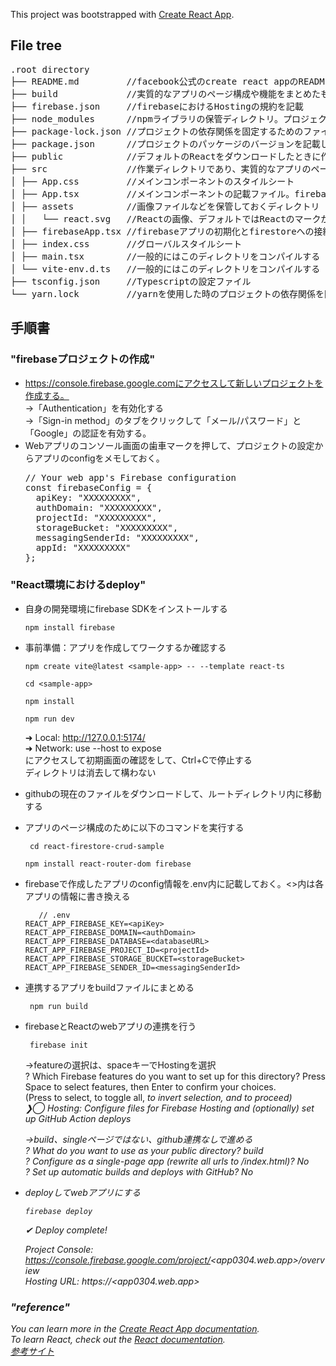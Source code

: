 This project was bootstrapped with [Create React App](https://github.com/facebook/create-react-app).

## File tree

<pre>
.root directory
├── README.md         //facebook公式のcreate react appのREADMEを含む
├── build             //実質的なアプリのページ構成や機能をまとめたもの、本アプリではfirebaseのコンパイル先として使用。reate React Appを使用した場合はBuildが作られる。
├── firebase.json     //firebaseにおけるHostingの規約を記載
├── node_modules      //npmライブラリの保管ディレクトリ。プロジェクトが依存する npmパッケージが格納される
├── package-lock.json //プロジェクトの依存関係を固定するためのファイルでパッケージのバージョンに制限をかける
├── package.json      //プロジェクトのパッケージのバージョンを記載したjsonファイル
├── public            //デフォルトのReactをダウンロードしたときに作られるファイル。一般的にはこのディレクトリをコンパイルする
├── src               //作業ディレクトリであり、実質的なアプリのページ構成や機能をまとめたもの
│ ├── App.css         //メインコンポーネントのスタイルシート
│ ├── App.tsx         //メインコンポーネントの記載ファイル。firebaseとの連携やページ機能について記載されている
│ ├── assets          //画像ファイルなどを保管しておくディレクトリ
│ │   └── react.svg   //Reactの画像、デフォルトではReactのマークが入っている
│ ├── firebaseApp.tsx //firebaseアプリの初期化とfirestoreへの接続を設定。.envからAPI接続の設定ファイルを呼び出す。
│ ├── index.css       //グローバルスタイルシート
│ ├── main.tsx        //一般的にはこのディレクトリをコンパイルする
│ └── vite-env.d.ts   //一般的にはこのディレクトリをコンパイルする
├── tsconfig.json     //Typescriptの設定ファイル
└── yarn.lock         //yarnを使用した時のプロジェクトの依存関係を固定するためのファイル。npmを使用している場合は必須ではない。
</pre>


## 手順書

### "firebaseプロジェクトの作成"
- https://console.firebase.google.comにアクセスして新しいプロジェクトを作成する。  
  →「Authentication」を有効化する<br />
  →「Sign-in method」のタブをクリックして「メール/パスワード」と「Google」の認証を有効する。  
- Webアプリのコンソール画面の歯車マークを押して、プロジェクトの設定からアプリのconfigをメモしておく。
  <pre>
  // Your web app's Firebase configuration  
  const firebaseConfig = {  
    apiKey: "XXXXXXXXX",  
    authDomain: "XXXXXXXXX",  
    projectId: "XXXXXXXXX",  
    storageBucket: "XXXXXXXXX",  
    messagingSenderId: "XXXXXXXXX",  
    appId: "XXXXXXXXX"  
  };
  </pre>
  
### "React環境におけるdeploy"
- 自身の開発環境にfirebase SDKをインストールする

      npm install firebase
- 事前準備：アプリを作成してワークするか確認する
      
      npm create vite@latest <sample-app> -- --template react-ts
  
      cd <sample-app>
  
      npm install
  
      npm run dev  
  ➜  Local:   http://127.0.0.1:5174/  
  ➜  Network: use --host to expose  
  にアクセスして初期画面の確認をして、Ctrl+Cで停止する  
  ディレクトリは消去して構わない  
- githubの現在のファイルをダウンロードして、ルートディレクトリ内に移動する  
- アプリのページ構成のために以下のコマンドを実行する
  
       cd react-firestore-crud-sample
  
      npm install react-router-dom firebase   
- firebaseで作成したアプリのconfig情報を.env内に記載しておく。<>内は各アプリの情報に書き換える

         // .env  
      REACT_APP_FIREBASE_KEY=<apiKey>  
      REACT_APP_FIREBASE_DOMAIN=<authDomain>  
      REACT_APP_FIREBASE_DATABASE=<databaseURL>  
      REACT_APP_FIREBASE_PROJECT_ID=<projectId>  
      REACT_APP_FIREBASE_STORAGE_BUCKET=<storageBucket>  
      REACT_APP_FIREBASE_SENDER_ID=<messagingSenderId>  
-  連携するアプリをbuildファイルにまとめる

        npm run build  
-  firebaseとReactのwebアプリの連携を行う
    
        firebase init  
   →featureの選択は、spaceキーでHostingを選択  
    ? Which Firebase features do you want to set up for this directory? Press Space to select features, then Enter to confirm your choices.  
     (Press <space> to select, <a> to toggle all, <i> to invert selection, and <enter> to proceed)  
    ❯◯ Hosting: Configure files for Firebase Hosting and (optionally) set up GitHub Action deploys
  
   →build、singleページではない、github連携なしで進める  
    ? What do you want to use as your public directory? build  
    ? Configure as a single-page app (rewrite all urls to /index.html)? No  
    ? Set up automatic builds and deploys with GitHub? No  
- deployしてwebアプリにする  
  
      firebase deploy  
  
  ✔  Deploy complete!  

    Project Console: https://console.firebase.google.com/project/<app0304.web.app>/overview  
    Hosting URL: https://<app0304.web.app>  

### "reference"
You can learn more in the [Create React App documentation](https://facebook.github.io/create-react-app/docs/getting-started).<br>
To learn React, check out the [React documentation](https://reactjs.org/).<br>
[参考サイト](https://zenn.dev/takanari_dev/articles/2024-01-29-firebase-web-app)

